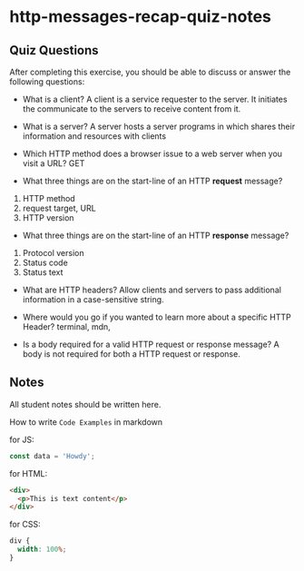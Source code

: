 # http-messages-recap-quiz-notes

## Quiz Questions

After completing this exercise, you should be able to discuss or answer the following questions:

- What is a client?
  A client is a service requester to the server. It initiates the communicate to the servers to receive content from it.

- What is a server?
  A server hosts a server programs in which shares their information and resources with clients

- Which HTTP method does a browser issue to a web server when you visit a URL?
  GET

- What three things are on the start-line of an HTTP **request** message?

1. HTTP method
2. request target, URL
3. HTTP version

- What three things are on the start-line of an HTTP **response** message?

1. Protocol version
2. Status code
3. Status text

- What are HTTP headers?
  Allow clients and servers to pass additional information in a case-sensitive string.

- Where would you go if you wanted to learn more about a specific HTTP Header?
  terminal, mdn,

- Is a body required for a valid HTTP request or response message?
  A body is not required for both a HTTP request or response.

## Notes

All student notes should be written here.

How to write `Code Examples` in markdown

for JS:

```javascript
const data = 'Howdy';
```

for HTML:

```html
<div>
  <p>This is text content</p>
</div>
```

for CSS:

```css
div {
  width: 100%;
}
```
